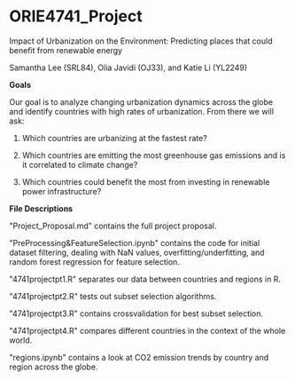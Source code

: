 # ORIE4741_Project

Impact of Urbanization on the Environment: Predicting places that could benefit from renewable energy

Samantha Lee (SRL84), Olia Javidi (OJ33), and Katie Li (YL2249)

**Goals**

Our goal is to analyze changing urbanization dynamics across the globe and identify countries with high rates of urbanization. From there we will ask:

1) Which countries are urbanizing at the fastest rate?

2) Which countries are emitting the most greenhouse gas emissions and is it correlated to climate change? 

2) Which countries could benefit the most from investing in renewable power infrastructure?

**File Descriptions**

"Project_Proposal.md" contains the full project proposal.

"PreProcessing&FeatureSelection.ipynb" contains the code for initial dataset filtering, dealing with NaN values, overfitting/underfitting, and random forest regression for feature selection.

"4741projectpt1.R" separates our data between countries and regions in R.

"4741projectpt2.R" tests out subset selection algorithms.

"4741projectpt3.R" contains crossvalidation for best subset selection.

"4741projectpt4.R" compares different countries in the context of the whole world.

"regions.ipynb" contains a look at CO2 emission trends by country and region across the globe.
